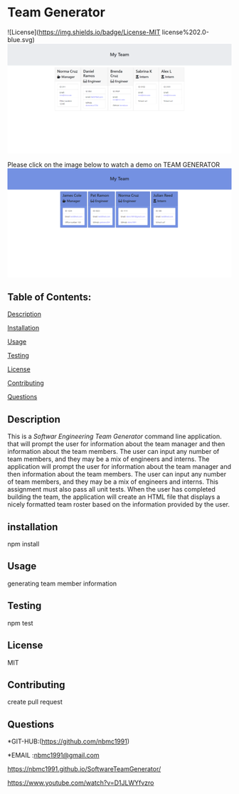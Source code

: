 # Team Generator

![License](https://img.shields.io/badge/License-MIT license%202.0-blue.svg)
![](https://github.com/nbmc1991/SoftwareTeamGenerator/blob/main/Screenshot%202020-11-19%20121739.png)

Please click on the image below to watch a demo on TEAM GENERATOR
[![Click on the image below to watch a demo on TEAM GENERATOR](https://github.com/nbmc1991/SoftwareTeamGenerator/blob/main/images/Screenshot%202020-11-21%20170907.png)](https://youtu.be/D1JLWYfvzro)

## Table of Contents:

[Description](#description)


[Installation](#installation)

[Usage](#usage)


[Testing](#testing)


[License](#license)


[Contributing](#contributing)


[Questions](#questions)


## Description

This is a *Softwar Engineering Team Generator* command line application. that will  prompt the user for information about the team manager and then information about the team members.
 The user can input any number of team members, and they may be a mix of engineers and interns.
The application will prompt the user for information about the team manager and then information about the team members. The user can input any number of team members, and they may be a mix of engineers and interns. This assignment must also pass all unit tests. When the user has completed building the team, the application will create an HTML file that displays a nicely formatted team roster based on the information provided by the user.

## installation

npm install

## Usage

generating team member information

## Testing

npm test

## License

MIT

## Contributing

create pull request

## Questions



*GIT-HUB:(https://github.com/nbmc1991)

*EMAIL :nbmc1991@gmail.com

https://nbmc1991.github.io/SoftwareTeamGenerator/

https://www.youtube.com/watch?v=D1JLWYfvzro
  


